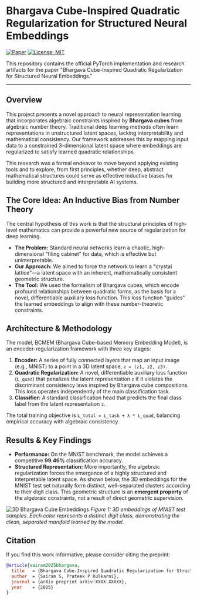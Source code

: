 # Bhargava Cube-Inspired Quadratic Regularization for Structured Neural Embeddings

[![Paper](https://img.shields.io/badge/Paper-arXiv:XXXX.XXXXX-b31b1b.svg)](https://arxiv.org/abs/XXXX.XXXXX) <!-- Replace with your arXiv link -->
[![License: MIT](https://img.shields.io/badge/License-MIT-yellow.svg)](https://opensource.org/licenses/MIT)

This repository contains the official PyTorch implementation and research artifacts for the paper "Bhargava Cube-Inspired Quadratic Regularization for Structured Neural Embeddings."

---

## Overview

This project presents a novel approach to neural representation learning that incorporates algebraic constraints inspired by **Bhargava cubes** from algebraic number theory. Traditional deep learning methods often learn representations in unstructured latent spaces, lacking interpretability and mathematical consistency. Our framework addresses this by mapping input data to a constrained 3-dimensional latent space where embeddings are regularized to satisfy learned quadratic relationships.

This research was a formal endeavor to move beyond applying existing tools and to explore, from first principles, whether deep, abstract mathematical structures could serve as effective inductive biases for building more structured and interpretable AI systems.

## The Core Idea: An Inductive Bias from Number Theory

The central hypothesis of this work is that the structural principles of high-level mathematics can provide a powerful new source of regularization for deep learning.
*   **The Problem:** Standard neural networks learn a chaotic, high-dimensional "filing cabinet" for data, which is effective but uninterpretable.
*   **Our Approach:** We aimed to force the network to learn a "crystal lattice"—a latent space with an inherent, mathematically consistent geometric structure.
*   **The Tool:** We used the formalism of Bhargava cubes, which encode profound relationships between quadratic forms, as the basis for a novel, differentiable auxiliary loss function. This loss function "guides" the learned embeddings to align with these number-theoretic constraints.

## Architecture & Methodology

The model, BCMEM (Bhargava Cube-based Memory Embedding Model), is an encoder-regularization framework with three key stages:
1.  **Encoder:** A series of fully connected layers that map an input image (e.g., MNIST) to a point in a 3D latent space, `z = (z1, z2, z3)`.
2.  **Quadratic Regularization:** A novel, differentiable auxiliary loss function (`L_quad`) that penalizes the latent representation `z` if it violates the discriminant consistency laws inspired by Bhargava cube compositions. This loss operates independently of the main classification task.
3.  **Classifier:** A standard classification head that predicts the final class label from the latent representation `z`.

The total training objective is `L_total = L_task + λ * L_quad`, balancing empirical accuracy with algebraic consistency.

## Results & Key Findings

*   **Performance:** On the MNIST benchmark, the model achieves a competitive **99.46%** classification accuracy.
*   **Structured Representation:** More importantly, the algebraic regularization forces the emergence of a highly structured and interpretable latent space. As shown below, the 3D embeddings for the MNIST test set naturally form distinct, well-separated clusters according to their digit class. This geometric structure is an **emergent property** of the algebraic constraints, not a result of direct geometric supervision.

![3D Bhargava Cube Embeddings](3d_embeddings.png)
*Figure 1: 3D embeddings of MNIST test samples. Each color represents a distinct digit class, demonstrating the clean, separated manifold learned by the model.*


## Citation

If you find this work informative, please consider citing the preprint:
```bibtex
@article{sairam2025bhargava,
  title   = {Bhargava Cube-Inspired Quadratic Regularization for Structured Neural Embeddings},
  author  = {Sairam S, Prateek P Kulkarni},
  journal = {arXiv preprint arXiv:XXXX.XXXXX},
  year    = {2025}
}
